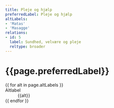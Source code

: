 ```yaml
---
title: Pleje og hjælp
preferredLabel: Pleje og hjælp
altLabels:
- 'Matas'
- 'Masagge'
relations:
- id: 5
  label: Sundhed, velvære og pleje
  reltype: broader
---
```


<h1>{{page.preferredLabel}}</h1>
<dl>
{{ for alt in page.altLabels }}
  <dt>Altlabel</dt>
  <dd>{{alt}}</dd>
{{ endfor }}
</dl>
